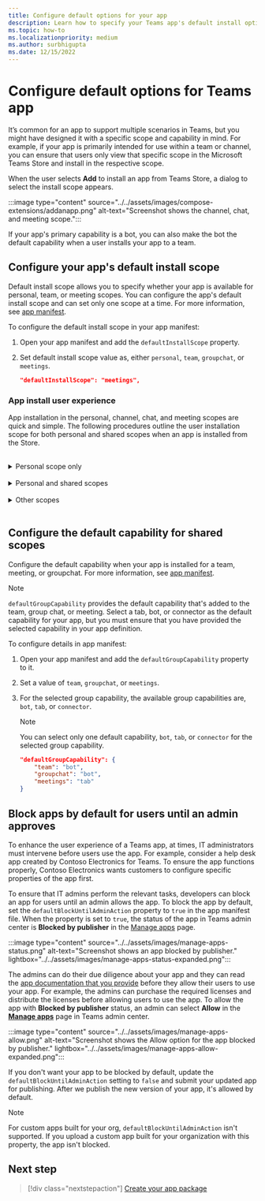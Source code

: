 ```yaml
---
title: Configure default options for your app
description: Learn how to specify your Teams app's default install options, default capability for shared scopes and block apps by default.
ms.topic: how-to
ms.localizationpriority: medium
ms.author: surbhigupta
ms.date: 12/15/2022
---
```

# Configure default options for Teams app

It’s common for an app to support multiple scenarios in Teams, but you might have designed it with a specific scope and capability in mind. For example, if your app is primarily intended for use within a team or channel, you can ensure that users only view that specific scope in the Microsoft Teams Store and install in the respective scope.

When the user selects **Add** to install an app from Teams Store, a dialog to select the install scope appears.

:::image type="content" source="../../assets/images/compose-extensions/addanapp.png" alt-text="Screenshot shows the channel, chat, and meeting scope.":::

If your app's primary capability is a bot, you can also make the bot the default capability when a user installs your app to a team.

## Configure your app's default install scope

Default install scope allows you to specify whether your app is available for personal, team, or meeting scopes. You can configure the app's default install scope and can set only one scope at a time. For more information, see [app manifest](../../resources/schema/manifest-schema.md#defaultinstallscope).

To configure the default install scope in your app manifest:

1. Open your app manifest and add the `defaultInstallScope` property.
2. Set default install scope value as, either `personal`, `team`, `groupchat`, or `meetings`.

    ```json
    "defaultInstallScope": "meetings",
    ```

### App install user experience

App installation in the personal, channel, chat, and meeting scopes are quick and simple. The following procedures outline the user installation scope for both personal and shared scopes when an app is installed from the Store.

</br>
<details>
<summary>Personal scope only</summary>

If the app is configured with personal scope, the user flow to add the app within this scope is outlined below:

1. Go to **Apps**, search for the app to install, and select **Add**.

    :::image type="content" source="../../assets/images/compose-extensions/app-add-button.png" alt-text="Screenshot shows the Add to a team option.":::

    When the app is added, a dialog appears to add the app in personal scope.

1. Select **Use on your own**. The app gets added in the personal scope.

    :::image type="content" source="../../assets/images/compose-extensions/personal-scope.png" alt-text="Screenshot shows to option to select the personal scope.":::

</details>
</br>
<details>
<summary>Personal and shared scopes</summary>

If the app is configured with personal and shared scope, the user flow to add the app in the required scope is outlined below:

1. Go to **Apps**, search for the app to install, and select **Add**.

    :::image type="content" source="../../assets/images/compose-extensions/app-add-button.png" alt-text="Screenshot shows the Add to a team option.":::

    When the app is added, a dialog appears with the option to add in personal or shared space.

1. Select **Use on your own** to add in the personal scope.

    Alternatively, you can search and select from the list of shared scopes.

    :::image type="content" source="../../assets/images/compose-extensions/personal-other-scope.png" alt-text="Screenshot shows to option to select the personal scope option or select the required scopes.":::

    The app gets added in the respective scope.

    >[!NOTE]
    >
    > * **Recommended** button indicates the scope where the app has the best usage (where the app provides best usage experience).
    > * **View more** option lists the respective channel, chat, and meetings scopes available for the user.

</details>
</br>
<details>
<summary>Other scopes</summary>

If the app is configured with shared scopes, the user flow to add the app in the required scope is outlined below:

1. Go to **Apps**, search for the app to install, and select **Add**.

    :::image type="content" source="../../assets/images/compose-extensions/app-add-button.png" alt-text="Screenshot shows the Add to a team option.":::

    When the app is added, a dialog appears with the option to select the scope.

1. Search and select from the list of shared scopes. The app gets added in the respective scope.

    :::image type="content" source="../../assets/images/compose-extensions/other-scope.png" alt-text="Screenshot shows to option to select the required scopes.":::

</details>
</br>

## Configure the default capability for shared scopes

Configure the default capability when your app is installed for a team, meeting, or groupchat. For more information, see [app manifest](../../resources/schema/manifest-schema.md#defaultgroupcapability).

> [!NOTE]
> `defaultGroupCapability` provides the default capability that's added to the team, group chat, or meeting. Select a tab, bot, or connector as the default capability for your app, but you must ensure that you have provided the selected capability in your app definition.

To configure details in app manifest:

1. Open your app manifest and add the `defaultGroupCapability` property to it.
2. Set a value of `team`, `groupchat`, or `meetings`.
3. For the selected group capability, the available group capabilities are, `bot`, `tab`, or `connector`.

    > [!NOTE]
    > You can select only one default capability, `bot`, `tab`, or `connector` for the selected group capability.

    ```json
    "defaultGroupCapability": {
        "team": "bot",
        "groupchat": "bot",
        "meetings": "tab"
    }
    ```

## Block apps by default for users until an admin approves

To enhance the user experience of a Teams app, at times, IT administrators must intervene before users use the app. For example, consider a help desk app created by Contoso Electronics for Teams. To ensure the app functions properly, Contoso Electronics wants customers to configure specific properties of the app first.

To ensure that IT admins perform the relevant tasks, developers can block an app for users until an admin allows the app. To block the app by default, set the `defaultBlockUntilAdminAction` property to `true` in the app manifest file. When the property is set to `true`, the status of the app in Teams admin center is **Blocked by publisher** in the [Manage apps](https://admin.teams.microsoft.com/policies/manage-apps) page.

:::image type="content" source="../../assets/images/manage-apps-status.png" alt-text="Screenshot shows an app blocked by publisher." lightbox="../../assets/images/manage-apps-status-expanded.png":::

The admins can do their due diligence about your app and they can read the [app documentation that you provide]() before they allow their users to use your app. For example, the admins can purchase the required licenses and distribute the licenses before allowing users to use the app. To allow the app with **Blocked by publisher** status, an admin can select **Allow** in the **[Manage apps](https://admin.teams.microsoft.com/policies/manage-apps)** page in Teams admin center.

:::image type="content" source="../../assets/images/manage-apps-allow.png" alt-text="Screenshot shows the Allow option for the app blocked by publisher." lightbox="../../assets/images/manage-apps-allow-expanded.png":::

If you don't want your app to be blocked by default, update the `defaultBlockUntilAdminAction` setting to `false` and submit your updated app for publishing. After we publish the new version of your app, it's allowed by default.

> [!NOTE]
> For custom apps built for your org, `defaultBlockUntilAdminAction` isn't supported. If you upload a custom app built for your organization with this property, the app isn't blocked.

## Next step

> [!div class="nextstepaction"]
> [Create your app package](~/concepts/build-and-test/apps-package.md)
